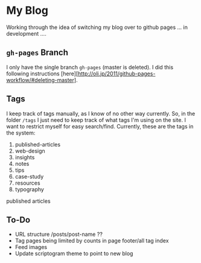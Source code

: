 # My Blog

Working through the idea of switching my blog over to github pages ... in development ....

## `gh-pages` Branch
I only have the single branch `gh-pages` (master is deleted). I did this following instructions [here][http://oli.jp/2011/github-pages-workflow/#deleting-master].

## Tags

I keep track of tags manually, as I know of no other way currently. So, in the folder `/tags` I just need to keep track of what tags I'm using on the site. I want to restrict myself for easy search/find. Currently, these are the tags in the system:

1. published-articles
2. web-design
3. insights
4. notes
5. tips
6. case-study
7. resources
8. typography

published articles

## To-Do
- URL structure /posts/post-name ??
- Tag pages being limited by counts in page footer/all tag index
- Feed images
- Update scriptogram theme to point to new blog